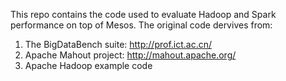 This repo contains the code used to evaluate Hadoop and Spark performance on top of Mesos.
The original code dervives from:
1) The BigDataBench suite: http://prof.ict.ac.cn/
2) Apache Mahout project: http://mahout.apache.org/
3) Apache Hadoop example code
